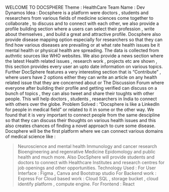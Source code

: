 WELCOME TO DOCSPHERE
Theme : HealthCare
Team Name : Dev Dynamos
Idea :
Docsphere is a platform were doctors , students and researchers from various fields of medicine
sciences come together to collaborate , to discuss and to connect with each other, we also provide a
profile building section where a users can select their profession , write about themselves , and build a
great and attractive profile. Docsphere also provide disease mapping option especially for researchers
so that they can find how various diseases are prevailing or at what rate health issues be it mental
health or physical health are spreading. The data is collected from authntic sources like WHO websites.
We also provide a news section where the latest Health related issues , research work , projects etc are
shown , this section provides every user an upto date information on various topics. Further DocSphere
features a very interesting section that is “Contribute” , where users have 2 options either they can write
an article on any health related issue that they are concerned about or The Discussion Forum where
everyone after building their profile and getting verified can discuss on a bunch of topics , they can also
tweet and share their toughts with other people. This will help doctors , students , researchers in India
to connect with others over the globe.
Problem Solved : “Docsphere is like a LinkedIn for people in medical field” or related to it in some or
the other way. We found that it is very important to connect people from the same descipline so that
they can discuss their thoughts on various health issues and this also creates chances of finding a novel
approach to cure some disease. Docsphere will be the first platform where we can connect various
domains of medical science like :
>Neuroscience and mental health
>Immunology and cancer research
>Bioengineering and regenrative Medicine
>Epidomology and public health
and much more. Also DocSphere will provide students and doctors to connect with Healthcare
Institutes and research centres for job openings and other opportunities.
Technology Used :
For User Interface : Figma , Canva and Bootstrap studio
For Backend work : Express
For Cloud based work : Cloud SQL , storage bucket , cloud identify platform , compute engine.
For Frontend : React
